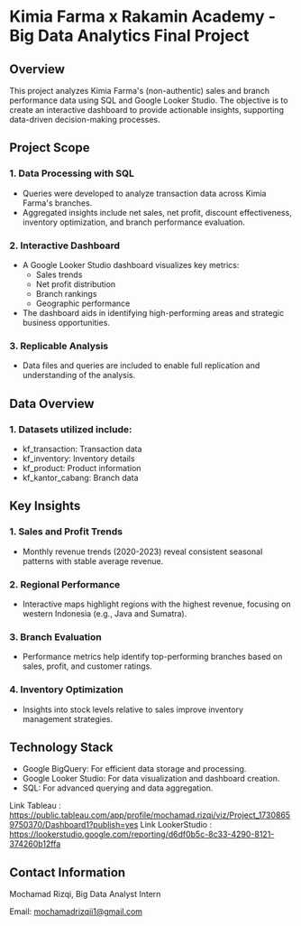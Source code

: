 # Kimia Farma x Rakamin Academy - Big Data Analytics Final Project

## Overview
This project analyzes Kimia Farma's (non-authentic) sales and branch performance data using SQL and Google Looker Studio. The objective is to create an interactive dashboard to provide actionable insights, supporting data-driven decision-making processes.

## Project Scope
### 1. Data Processing with SQL
- Queries were developed to analyze transaction data across Kimia Farma's branches.
- Aggregated insights include net sales, net profit, discount effectiveness, inventory optimization, and branch performance evaluation.
### 2. Interactive Dashboard 
- A Google Looker Studio dashboard visualizes key metrics:
    - Sales trends
    - Net profit distribution
    - Branch rankings
    - Geographic performance
- The dashboard aids in identifying high-performing areas and strategic business opportunities.
### 3. Replicable Analysis
- Data files and queries are included to enable full replication and understanding of the analysis.

## Data Overview
### 1. Datasets utilized include:
- kf_transaction: Transaction data
- kf_inventory: Inventory details
- kf_product: Product information
- kf_kantor_cabang: Branch data

## Key Insights
### 1. Sales and Profit Trends
- Monthly revenue trends (2020-2023) reveal consistent seasonal patterns with stable average revenue.
### 2. Regional Performance
- Interactive maps highlight regions with the highest revenue, focusing on western Indonesia (e.g., Java and Sumatra).
### 3. Branch Evaluation
- Performance metrics help identify top-performing branches based on sales, profit, and customer ratings.
### 4. Inventory Optimization
- Insights into stock levels relative to sales improve inventory management strategies.

## Technology Stack
- Google BigQuery: For efficient data storage and processing.
- Google Looker Studio: For data visualization and dashboard creation.
- SQL: For advanced querying and data aggregation.



Link Tableau : https://public.tableau.com/app/profile/mochamad.rizqi/viz/Project_17308659750370/Dashboard1?publish=yes
Link LookerStudio : https://lookerstudio.google.com/reporting/d6df0b5c-8c33-4290-8121-374260b12ffa


## Contact Information
Mochamad Rizqi,
Big Data Analyst Intern

Email: mochamadrizqii1@gmail.com
